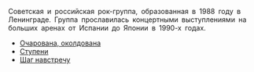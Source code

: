 Советская и российская рок-группа, образованная в 1988 году в Ленинграде. Группа прославилась концертными выступлениями на больших аренах от Испании до Японии в 1990-х годах. 

* [Очарована, околдована](/songs/рст/Санкт-Петербург/Очарована,%20околдована)
* [Ступени](/songs/рст/Санкт-Петербург/Ступени)
* [Шаг навстречу](/songs/рст/Санкт-Петербург/Шаг%20навстречу)